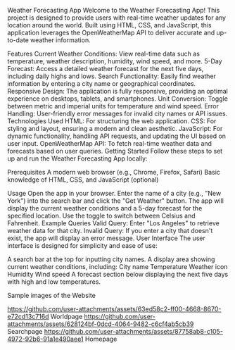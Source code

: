 Weather Forecasting App
Welcome to the Weather Forecasting App! This project is designed to provide users with real-time weather updates for any location around the world. Built using HTML, CSS, and JavaScript, this application leverages the OpenWeatherMap API to deliver accurate and up-to-date weather information.

Features
Current Weather Conditions: View real-time data such as temperature, weather description, humidity, wind speed, and more.
5-Day Forecast: Access a detailed weather forecast for the next five days, including daily highs and lows.
Search Functionality: Easily find weather information by entering a city name or geographical coordinates.
Responsive Design: The application is fully responsive, providing an optimal experience on desktops, tablets, and smartphones.
Unit Conversion: Toggle between metric and imperial units for temperature and wind speed.
Error Handling: User-friendly error messages for invalid city names or API issues.
Technologies Used
HTML: For structuring the web application.
CSS: For styling and layout, ensuring a modern and clean aesthetic.
JavaScript: For dynamic functionality, handling API requests, and updating the UI based on user input.
OpenWeatherMap API: To fetch real-time weather data and forecasts based on user queries.
Getting Started
Follow these steps to set up and run the Weather Forecasting App locally:

Prerequisites
A modern web browser (e.g., Chrome, Firefox, Safari)
Basic knowledge of HTML, CSS, and JavaScript (optional)

Usage
Open the app in your browser.
Enter the name of a city (e.g., "New York") into the search bar and click the "Get Weather" button.
The app will display the current weather conditions and a 5-day forecast for the specified location.
Use the toggle to switch between Celsius and Fahrenheit.
Example Queries
Valid Query: Enter "Los Angeles" to retrieve weather data for that city.
Invalid Query: If you enter a city that doesn't exist, the app will display an error message.
User Interface
The user interface is designed for simplicity and ease of use:

A search bar at the top for inputting city names.
A display area showing current weather conditions, including:
City name
Temperature
Weather icon
Humidity
Wind speed
A forecast section below displaying the next five days with high and low temperatures.

Sample images of the Website

https://github.com/user-attachments/assets/63ed58c2-ff00-4668-8670-e72cd13c716d
Worldpage
https://github.com/user-attachments/assets/628124bf-0dcd-4064-9482-c6cf4ab5cb39
Searchpage
https://github.com/user-attachments/assets/87758ab8-c105-4972-92b6-91a1e490aee1
Homepage
